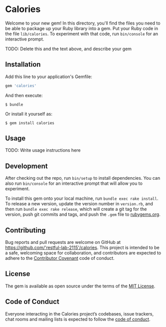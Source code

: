 # Calories

Welcome to your new gem! In this directory, you'll find the files you need to be able to package up your Ruby library into a gem. Put your Ruby code in the file `lib/calories`. To experiment with that code, run `bin/console` for an interactive prompt.

TODO: Delete this and the text above, and describe your gem

## Installation

Add this line to your application's Gemfile:

```ruby
gem 'calories'
```

And then execute:

    $ bundle

Or install it yourself as:

    $ gem install calories

## Usage

TODO: Write usage instructions here

## Development

After checking out the repo, run `bin/setup` to install dependencies. You can also run `bin/console` for an interactive prompt that will allow you to experiment.

To install this gem onto your local machine, run `bundle exec rake install`. To release a new version, update the version number in `version.rb`, and then run `bundle exec rake release`, which will create a git tag for the version, push git commits and tags, and push the `.gem` file to [rubygems.org](https://rubygems.org).

## Contributing

Bug reports and pull requests are welcome on GitHub at https://github.com/'restful-lab-2115'/calories. This project is intended to be a safe, welcoming space for collaboration, and contributors are expected to adhere to the [Contributor Covenant](http://contributor-covenant.org) code of conduct.

## License

The gem is available as open source under the terms of the [MIT License](https://opensource.org/licenses/MIT).

## Code of Conduct

Everyone interacting in the Calories project’s codebases, issue trackers, chat rooms and mailing lists is expected to follow the [code of conduct](https://github.com/'restful-lab-2115'/calories/blob/master/CODE_OF_CONDUCT.md).
